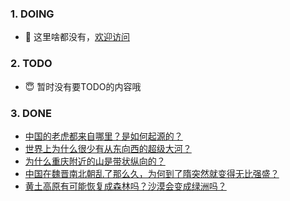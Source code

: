 ### 1. DOING
- 👋 这里啥都没有，[欢迎访问](https://fangler.github.io/)

### 2. TODO 
- 😇 暂时没有要TODO的内容哦

### 3. DONE
<!-- BLOG-POST-LIST:START -->
- [中国的老虎都来自哪里？是如何起源的？](https://daily.zhihu.com/story/9762368)
- [世界上为什么很少有从东向西的超级大河？](https://daily.zhihu.com/story/9762339)
- [为什么重庆附近的山是带状纵向的？](https://daily.zhihu.com/story/9762347)
- [中国在魏晋南北朝乱了那么久，为何到了隋突然就变得无比强盛？](https://daily.zhihu.com/story/9762356)
- [黄土高原有可能恢复成森林吗？沙漠会变成绿洲吗？](https://daily.zhihu.com/story/9762407)
<!-- BLOG-POST-LIST:END -->

